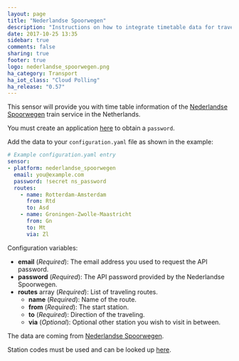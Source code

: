 ```yaml
---
layout: page
title: "Nederlandse Spoorwegen"
description: "Instructions on how to integrate timetable data for traveling by train in the Netherlands within Home Assistant."
date: 2017-10-25 13:35
sidebar: true
comments: false
sharing: true
footer: true
logo: nederlandse_spoorwegen.png
ha_category: Transport
ha_iot_class: "Cloud Polling"
ha_release: "0.57"
---
```



This sensor will provide you with time table information of the [Nederlandse Spoorwegen](https://www.ns.nl/) train service in the Netherlands.

You must create an application [here](https://www.ns.nl/ews-aanvraagformulier/) to obtain a `password`.

Add the data to your `configuration.yaml` file as shown in the example:

```yaml
# Example configuration.yaml entry
sensor:
- platform: nederlandse_spoorwegen
  email: you@example.com
  password: !secret ns_password
  routes:
    - name: Rotterdam-Amsterdam
      from: Rtd
      to: Asd
    - name: Groningen-Zwolle-Maastricht
      from: Gn
      to: Mt
      via: Zl
```

Configuration variables:

- **email** (*Required*): The email address you used to request the API password.
- **password** (*Required*): The API password provided by the Nederlandse Spoorwegen.
- **routes** array (*Required*): List of traveling routes.
  - **name** (*Required*): Name of the route.
  - **from** (*Required*): The start station.
  - **to** (*Required*): Direction of the traveling.
  - **via** (*Optional*): Optional other station you wish to visit in between.

The data are coming from [Nederlandse Spoorwegen](https://www.ns.nl/).

Station codes must be used and can be looked up [here](https://nl.wikipedia.org/wiki/Lijst_van_spoorwegstations_in_Nederland).
